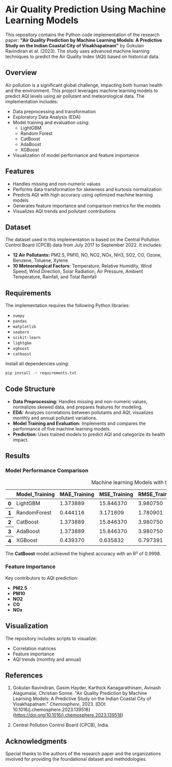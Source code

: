 
# Air Quality Prediction Using Machine Learning Models

This repository contains the Python code implementation of the research paper: **"Air Quality Prediction by Machine Learning Models: A Predictive Study on the Indian Coastal City of Visakhapatnam"** by Gokulan Ravindiran et al. (2023). The study uses advanced machine learning techniques to predict the Air Quality Index (AQI) based on historical data.

## Overview

Air pollution is a significant global challenge, impacting both human health and the environment. This project leverages machine learning models to predict AQI levels using air pollutant and meteorological data. The implementation includes:

-   Data preprocessing and transformation
-   Exploratory Data Analysis (EDA)
-   Model training and evaluation using:
    -   LightGBM
    -   Random Forest
    -   CatBoost
    -   AdaBoost
    -   XGBoost
-   Visualization of model performance and feature importance

## Features

-   Handles missing and non-numeric values
-   Performs data transformation for skewness and kurtosis normalization
-   Predicts AQI with high accuracy using optimized machine learning models
-   Generates feature importance and comparison metrics for the models
-   Visualizes AQI trends and pollutant contributions

## Dataset

The dataset used in this implementation is based on the Central Pollution Control Board (CPCB) data from July 2017 to September 2022. It includes:

-   **12 Air Pollutants:** PM2.5, PM10, NO, NO2, NOx, NH3, SO2, CO, Ozone, Benzene, Toluene, Xylene
-   **10 Meteorological Factors:** Temperature, Relative Humidity, Wind Speed, Wind Direction, Solar Radiation, Air Pressure, Ambient Temperature, Rainfall, and Total Rainfall

## Requirements

The implementation requires the following Python libraries:

-   `numpy`
-   `pandas`
-   `matplotlib`
-   `seaborn`
-   `scikit-learn`
-   `lightgbm`
-   `xgboost`
-   `catboost`

Install all dependencies using:


```bash
pip install -r requirements.txt 
```
## Code Structure

-   **Data Preprocessing:** Handles missing and non-numeric values, normalizes skewed data, and prepares features for modeling.
-   **EDA:** Analyzes correlations between pollutants and AQI, visualizes monthly and annual pollutant variations.
-   **Model Training and Evaluation:** Implements and compares the performance of five machine learning models.
-   **Prediction:** Uses trained models to predict AQI and categorize its health impact.

## Results

### Model Performance Comparison

<table id="T_67279">
  <caption>Machine learning Models with their performance factors in prediction of AQI</caption>
  <thead>
    <tr>
      <th class="blank level0" >&nbsp;</th>
      <th id="T_67279_level0_col0" class="col_heading level0 col0" >Model_Training</th>
      <th id="T_67279_level0_col1" class="col_heading level0 col1" >MAE_Training</th>
      <th id="T_67279_level0_col2" class="col_heading level0 col2" >MSE_Training</th>
      <th id="T_67279_level0_col3" class="col_heading level0 col3" >RMSE_Training</th>
      <th id="T_67279_level0_col4" class="col_heading level0 col4" >R2_Training</th>
      <th id="T_67279_level0_col5" class="col_heading level0 col5" >MAE_Testing</th>
      <th id="T_67279_level0_col6" class="col_heading level0 col6" >MSE_Testing</th>
      <th id="T_67279_level0_col7" class="col_heading level0 col7" >RMSE_Testing</th>
      <th id="T_67279_level0_col8" class="col_heading level0 col8" >R2_Testing</th>
    </tr>
  </thead>
  <tbody>
    <tr>
      <th id="T_67279_level0_row0" class="row_heading level0 row0" >0</th>
      <td id="T_67279_row0_col0" class="data row0 col0" >LightGBM</td>
      <td id="T_67279_row0_col1" class="data row0 col1" >1.373889</td>
      <td id="T_67279_row0_col2" class="data row0 col2" >15.846370</td>
      <td id="T_67279_row0_col3" class="data row0 col3" >3.980750</td>
      <td id="T_67279_row0_col4" class="data row0 col4" >0.995221</td>
      <td id="T_67279_row0_col5" class="data row0 col5" >1.811602</td>
      <td id="T_67279_row0_col6" class="data row0 col6" >19.478235</td>
      <td id="T_67279_row0_col7" class="data row0 col7" >4.413415</td>
      <td id="T_67279_row0_col8" class="data row0 col8" >0.992536</td>
    </tr>
    <tr>
      <th id="T_67279_level0_row1" class="row_heading level0 row1" >1</th>
      <td id="T_67279_row1_col0" class="data row1 col0" >RandomForest</td>
      <td id="T_67279_row1_col1" class="data row1 col1" >0.444116</td>
      <td id="T_67279_row1_col2" class="data row1 col2" >3.171609</td>
      <td id="T_67279_row1_col3" class="data row1 col3" >1.780901</td>
      <td id="T_67279_row1_col4" class="data row1 col4" >0.999043</td>
      <td id="T_67279_row1_col5" class="data row1 col5" >1.279939</td>
      <td id="T_67279_row1_col6" class="data row1 col6" >20.688324</td>
      <td id="T_67279_row1_col7" class="data row1 col7" >4.548442</td>
      <td id="T_67279_row1_col8" class="data row1 col8" >0.992072</td>
    </tr>
    <tr>
      <th id="T_67279_level0_row2" class="row_heading level0 row2" >2</th>
      <td id="T_67279_row2_col0" class="data row2 col0" >CatBoost</td>
      <td id="T_67279_row2_col1" class="data row2 col1" >1.373889</td>
      <td id="T_67279_row2_col2" class="data row2 col2" >15.846370</td>
      <td id="T_67279_row2_col3" class="data row2 col3" >3.980750</td>
      <td id="T_67279_row2_col4" class="data row2 col4" >0.995221</td>
      <td id="T_67279_row2_col5" class="data row2 col5" >1.811602</td>
      <td id="T_67279_row2_col6" class="data row2 col6" >19.478235</td>
      <td id="T_67279_row2_col7" class="data row2 col7" >4.413415</td>
      <td id="T_67279_row2_col8" class="data row2 col8" >0.992536</td>
    </tr>
    <tr>
      <th id="T_67279_level0_row3" class="row_heading level0 row3" >3</th>
      <td id="T_67279_row3_col0" class="data row3 col0" >AdaBoost</td>
      <td id="T_67279_row3_col1" class="data row3 col1" >1.373889</td>
      <td id="T_67279_row3_col2" class="data row3 col2" >15.846370</td>
      <td id="T_67279_row3_col3" class="data row3 col3" >3.980750</td>
      <td id="T_67279_row3_col4" class="data row3 col4" >0.995221</td>
      <td id="T_67279_row3_col5" class="data row3 col5" >1.811602</td>
      <td id="T_67279_row3_col6" class="data row3 col6" >19.478235</td>
      <td id="T_67279_row3_col7" class="data row3 col7" >4.413415</td>
      <td id="T_67279_row3_col8" class="data row3 col8" >0.992536</td>
    </tr>
    <tr>
      <th id="T_67279_level0_row4" class="row_heading level0 row4" >4</th>
      <td id="T_67279_row4_col0" class="data row4 col0" >XGBoost</td>
      <td id="T_67279_row4_col1" class="data row4 col1" >0.439370</td>
      <td id="T_67279_row4_col2" class="data row4 col2" >0.635832</td>
      <td id="T_67279_row4_col3" class="data row4 col3" >0.797391</td>
      <td id="T_67279_row4_col4" class="data row4 col4" >0.999808</td>
      <td id="T_67279_row4_col5" class="data row4 col5" >1.623464</td>
      <td id="T_67279_row4_col6" class="data row4 col6" >19.362135</td>
      <td id="T_67279_row4_col7" class="data row4 col7" >4.400243</td>
      <td id="T_67279_row4_col8" class="data row4 col8" >0.992580</td>
    </tr>
  </tbody>
</table>

The **CatBoost** model achieved the highest accuracy with an R² of 0.9998.

### Feature Importance

Key contributors to AQI prediction:

-   **PM2.5**
-   **PM10**
-   **NO2**
-   **CO**
-   **NOx**

## Visualization

The repository includes scripts to visualize:

-   Correlation matrices
-   Feature importance
-   AQI trends (monthly and annual)

## References

1.  Gokulan Ravindiran, Gasim Hayder, Karthick Kanagarathinam, Avinash Alagumalai, Christian Sonne. "Air Quality Prediction by Machine Learning Models: A Predictive Study on the Indian Coastal City of Visakhapatnam." _Chemosphere_, 2023. [DOI: 10.1016/j.chemosphere.2023.139518] (https://doi.org/10.1016/j.chemosphere.2023.139518)
    
2.  Central Pollution Control Board (CPCB), India.

## Acknowledgments

Special thanks to the authors of the research paper and the organizations involved for providing the foundational dataset and methodologies.
